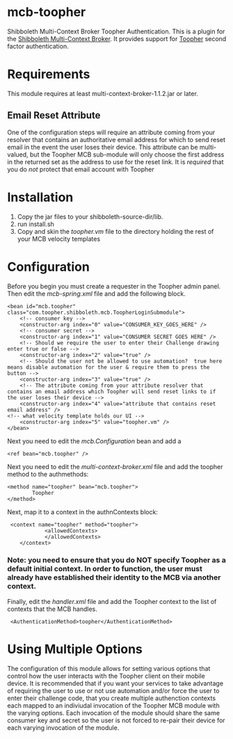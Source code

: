 mcb-toopher
===========

Shibboleth Multi-Context Broker Toopher Authentication.  This is a plugin for the 
[Shibboleth Multi-Context Broker](https://wiki.shibboleth.net/confluence/display/SHIB2/Multi-Context+Broker). 
It provides support for [Toopher](http://www.toopher.com/) second factor authentication.

Requirements
============

This module requires at least multi-context-broker-1.1.2.jar or later.

Email Reset Attribute
--------------------

One of the configuration steps will require an attribute coming from your resolver that contains an authoritative email address
for which to send reset email in the event the user loses their device.  This attribute can be multi-valued, but the Toopher
MCB sub-module will only choose the first address in the returned set as the address to use for the reset link.  It is *required*
that you do *not* protect that email account with Toopher


# Installation
1. Copy the jar files to your shibboleth-source-dir/lib.  
2. run install.sh
3. Copy and skin the *toopher.vm* file to the directory holding the rest of your MCB velocity templates

# Configuration

Before you begin you must create a requester in the Toopher admin panel.  Then edit the *mcb-spring.xml* file and add the following block.

    <bean id="mcb.toopher" class="com.toopher.shibboleth.mcb.ToopherLoginSubmodule">
        <!-- consumer key -->
        <constructor-arg index="0" value="CONSUMER_KEY_GOES_HERE" />
        <!-- consumer secret -->
        <constructor-arg index="1" value="CONSUMER SECRET GOES HERE" />
        <!-- Should we require the user to enter their Challenge drawing enter true or false -->
        <constructor-arg index="2" value="true" />
        <!-- Should the user not be allowed to use automation?  true here means disable automation for the user & require them to press the button -->
        <constructor-arg index="3" value="true" />
        <!-- The attribute coming from your attribute resolver that contains an email address which Toopher will send reset links to if 
	the user loses their device -->
        <constructor-arg index="4" value="attribute that contains reset email address" />
	<!-- what velocity template holds our UI -->
        <constructor-arg index="5" value="toopher.vm" />
    </bean>

Next you need to edit the *mcb.Configuration* bean and add a 

    <ref bean="mcb.toopher" />

Next you need to edit the *multi-context-broker.xml* file and add the toopher method to the authmethods:

    <method name="toopher" bean="mcb.toopher">
            Toopher
    </method> 

Next, map it to a context in the authnContexts block:

     <context name="toopher" method="toopher">
                <allowedContexts>
                </allowedContexts>
        </context>

### Note: you need to ensure that you do NOT specify Toopher as a default initial context.  In order to function, the user must already have established their identity to the MCB via another context.

Finally, edit the *handler.xml* file and add the Toopher context to the list of contexts that the MCB handles.

     <AuthenticationMethod>toopher</AuthenticationMethod>

Using Multiple Options
======================

The configuration of this module allows for setting various options that control how the user interacts with the
Toopher client on their mobile device.  It is recommended that if you want your services to take advantage of requiring
the user to use or not use automation and/or force the user to enter their challenge code, that you create multiple
authenction contexts each mapped to an indiviudal invocation of the Toopher MCB module with the varying options.  Each
invocation of the module should share the same consumer key and secret so the user is not forced to re-pair their device
for each varying invocation of the module.

